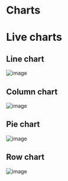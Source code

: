 # Charts

# Live charts

## Line chart
![image](https://github.com/c3n9/Charts/assets/108518693/3f8a582f-b8c8-48a7-8376-2e4ff8bd3148)

## Column chart
![image](https://github.com/c3n9/Charts/assets/108518693/6a8a3190-c826-4427-8ec6-8c44bfde0f03)

## Pie chart
![image](https://github.com/c3n9/Charts/assets/108518693/5c4958a0-4e21-4c62-8c9a-db5668810657)

## Row chart
![image](https://github.com/c3n9/Charts/assets/108518693/5e96ed24-bb4c-4278-afcd-1341d56a1a15)

